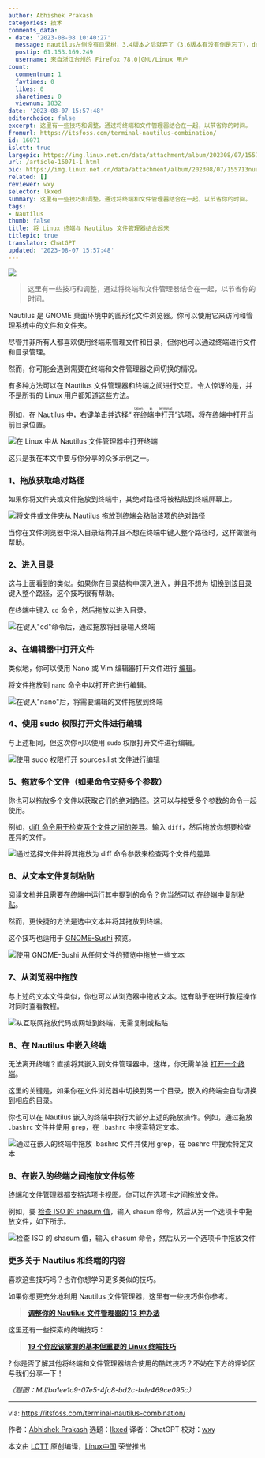 ```yaml
---
author: Abhishek Prakash
categories: 技术
comments_data:
- date: '2023-08-08 10:40:27'
  message: nautilus左侧没有目录树，3.4版本之后就弃了（3.6版本有没有倒是忘了），deepin的文件管理器也和nauilus类似
  postip: 61.153.169.249
  username: 来自浙江台州的 Firefox 78.0|GNU/Linux 用户
count:
  commentnum: 1
  favtimes: 0
  likes: 0
  sharetimes: 0
  viewnum: 1832
date: '2023-08-07 15:57:48'
editorchoice: false
excerpt: 这里有一些技巧和调整，通过将终端和文件管理器结合在一起，以节省你的时间。
fromurl: https://itsfoss.com/terminal-nautilus-combination/
id: 16071
islctt: true
largepic: https://img.linux.net.cn/data/attachment/album/202308/07/155713nuulz3b3dolrrqbc.jpg
url: /article-16071-1.html
pic: https://img.linux.net.cn/data/attachment/album/202308/07/155713nuulz3b3dolrrqbc.jpg.thumb.jpg
related: []
reviewer: wxy
selector: lkxed
summary: 这里有一些技巧和调整，通过将终端和文件管理器结合在一起，以节省你的时间。
tags:
- Nautilus
thumb: false
title: 将 Linux 终端与 Nautilus 文件管理器结合起来
titlepic: true
translator: ChatGPT
updated: '2023-08-07 15:57:48'
---
```


![](https://img.linux.net.cn/data/attachment/album/202308/07/155713nuulz3b3dolrrqbc.jpg)



> 
> 这里有一些技巧和调整，通过将终端和文件管理器结合在一起，以节省你的时间。
> 
> 
> 


Nautilus 是 GNOME 桌面环境中的图形化文件浏览器。你可以使用它来访问和管理系统中的文件和文件夹。


尽管并非所有人都喜欢使用终端来管理文件和目录，但你也可以通过终端进行文件和目录管理。


然而，你可能会遇到需要在终端和文件管理器之间切换的情况。


有多种方法可以在 Nautilus 文件管理器和终端之间进行交互。令人惊讶的是，并不是所有的 Linux 用户都知道这些方法。


例如，在 Nautilus 中，右键单击并选择“<ruby> 在终端中打开 <rt>  Open in terminal </rt></ruby>”选项，将在终端中打开当前目录位置。


![在 Linux 中从 Nautilus 文件管理器中打开终端](https://img.linux.net.cn/data/attachment/album/202308/07/155749yvltsl9c89e98slz.gif)


这只是我在本文中要与你分享的众多示例之一。


### 1、拖放获取绝对路径


如果你将文件夹或文件拖放到终端中，其绝对路径将被粘贴到终端屏幕上。


![将文件或文件夹从 Nautilus 拖放到终端会粘贴该项的绝对路径](https://img.linux.net.cn/data/attachment/album/202308/07/155749ydmnlh1l1zauo1hm.gif)


当你在文件浏览器中深入目录结构并且不想在终端中键入整个路径时，这样做很有帮助。


### 2、进入目录


这与上面看到的类似。如果你在目录结构中深入进入，并且不想为 [切换到该目录](https://itsfoss.com/change-directories/) 键入整个路径，这个技巧很有帮助。


在终端中键入 `cd` 命令，然后拖放以进入目录。


![在键入"cd"命令后，通过拖放将目录输入终端](https://img.linux.net.cn/data/attachment/album/202308/07/155750zmkkknma6au6mklv.gif)


### 3、在编辑器中打开文件


类似地，你可以使用 Nano 或 Vim 编辑器打开文件进行 [编辑](https://itsfoss.com/nano-editor-guide/)。


将文件拖放到 `nano` 命令中以打开它进行编辑。


![在键入"nano"后，将需要编辑的文件拖放到终端](https://img.linux.net.cn/data/attachment/album/202308/07/155750hbgqi1i115a3605l.gif)


### 4、使用 sudo 权限打开文件进行编辑


与上述相同，但这次你可以使用 `sudo` 权限打开文件进行编辑。


![使用 sudo 权限打开 sources.list 文件进行编辑](https://img.linux.net.cn/data/attachment/album/202308/07/155751bbxdvg6yzix1dsvu.gif)


### 5、拖放多个文件（如果命令支持多个参数）


你也可以拖放多个文件以获取它们的绝对路径。这可以与接受多个参数的命令一起使用。


例如，[diff 命令用于检查两个文件之间的差异](https://linuxhandbook.com/diff-command/)。输入 `diff`，然后拖放你想要检查差异的文件。


![通过选择文件并将其拖放为 diff 命令参数来检查两个文件的差异](https://img.linux.net.cn/data/attachment/album/202308/07/155751ar3f60xexxax3f5v.gif)


### 6、从文本文件复制粘贴


阅读文档并且需要在终端中运行其中提到的命令？你当然可以 [在终端中复制粘贴](https://itsfoss.com/copy-paste-linux-terminal/)。


然而，更快捷的方法是选中文本并将其拖放到终端。


这个技巧也适用于 [GNOME-Sushi](https://gitlab.gnome.org/GNOME/sushi) 预览。


![使用 GNOME-Sushi 从任何文件的预览中拖放一些文本](https://img.linux.net.cn/data/attachment/album/202308/07/155751v44c7ydl7dvvddv4.gif)


### 7、从浏览器中拖放


与上述的文本文件类似，你也可以从浏览器中拖放文本。这有助于在进行教程操作时同时查看教程。


![从互联网拖放代码或网址到终端，无需复制或粘贴](https://img.linux.net.cn/data/attachment/album/202308/07/155752etkozwmw7woepwgt.gif)


### 8、在 Nautilus 中嵌入终端


无法离开终端？直接将其嵌入到文件管理器中。这样，你无需单独 [打开一个终端](https://itsfoss.com/open-terminal-ubuntu/)。


这里的关键是，如果你在文件浏览器中切换到另一个目录，嵌入的终端会自动切换到相应的目录。


你也可以在 Nautilus 嵌入的终端中执行大部分上述的拖放操作。例如，通过拖放 `.bashrc` 文件并使用 `grep`，在 `.bashrc` 中搜索特定文本。


![通过在嵌入的终端中拖放 .bashrc 文件并使用 grep，在 bashrc 中搜索特定文本](https://img.linux.net.cn/data/attachment/album/202308/07/155753c5pseaz5vpnv25ss.gif)


### 9、在嵌入的终端之间拖放文件标签


终端和文件管理器都支持选项卡视图。你可以在选项卡之间拖放文件。


例如，要 [检查 ISO 的 shasum 值](https://itsfoss.com/checksum-tools-guide-linux/)，输入 `shasum` 命令，然后从另一个选项卡中拖放文件，如下所示。


![检查 ISO 的 shasum 值，输入 shasum 命令，然后从另一个选项卡中拖放文件](https://img.linux.net.cn/data/attachment/album/202308/07/155754r6s89zi8cn6bbntt.gif)


### 更多关于 Nautilus 和终端的内容


喜欢这些技巧吗？也许你想学习更多类似的技巧。


如果你想更充分地利用 Nautilus 文件管理器，这里有一些技巧供你参考。



> 
> **[调整你的 Nautilus 文件管理器的 13 种办法](https://itsfoss.com/nautilus-tips-tweaks/)**
> 
> 
> 


这里还有一些探索的终端技巧：



> 
> **[19 个你应该掌握的基本但重要的 Linux 终端技巧](https://itsfoss.com/basic-terminal-tips-ubuntu/)**
> 
> 
> 


? 你是否了解其他将终端和文件管理器结合使用的酷炫技巧？不妨在下方的评论区与我们分享一下！


*（题图：MJ/ba1ee1c9-07e5-4fc8-bd2c-bde469ce095c）*




---


via: <https://itsfoss.com/terminal-nautilus-combination/>


作者：[Abhishek Prakash](https://itsfoss.com/author/abhishek/) 选题：[lkxed](https://github.com/lkxed/) 译者：ChatGPT 校对：[wxy](https://github.com/wxy)


本文由 [LCTT](https://github.com/LCTT/TranslateProject) 原创编译，[Linux中国](https://linux.cn/) 荣誉推出